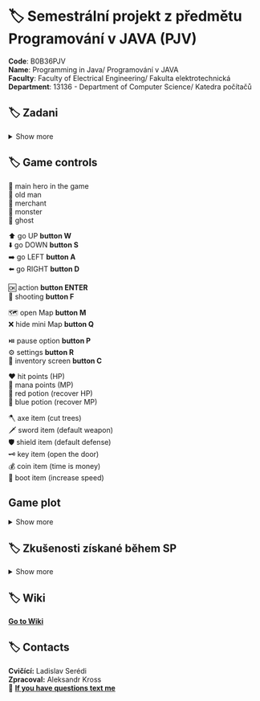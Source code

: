 # :label: Semestrální projekt z předmětu Programování v JAVA  (PJV)

**Code**: B0B36PJV <br>
**Name**: Programming in Java/ Programování v JAVA <br>
**Faculty**: Faculty of Electrical Engineering/ Fakulta elektrotechnická <br>
**Department**: 13136 - Department of Computer Science/ Katedra počítačů <br>


## :label: Zadani
<details><summary> Show more </summary>
Typická RPG hra, která je tímto tématem zamýšlena je například tato https://darkwalllke.itch.io/simple-rpg

Nezapomínejte, že vaším cílem není vytvořit hru jako takovou (hodně levelů, příběh atd.), ale engine na spuštění a odehrání levelů popsaných externími soubory.
Hra bude umět načítat seznam předmětů ze souboru. Tyto předměty bude mít hráč na začátku hry. Na konci hry bude umět hra uložit seznam předmětů ve stejném formátu.
Každý level bude popsaný v externím souboru v rozumném formátu – je na vás jaký formát si zvolíte. Pro demonstraci stačí vytvořet jeden až dva levely hry na kterých bude předvedena funkčnost všech prvků, inventáře a boje s nepřítelem.
Pokud soubory s levely nejsou human-readable, musí být vytvořen editor těchto souborů.
V rámci hry bude implementován způsob souboje s příšerami.
Hrdina bude umět pomocí sebraných předmětů interagovat s dalšími předměty (otevře dveře klíčem, rozbije truhlu palicí atd.).
Herní engine musí být vybaven GUI.

</details>

## :label: Game controls


👨               main hero in the game <br>
:older_man:	            old man <br>
🧑               merchant <br>
👾               monster <br>
👻               ghost <br>


⬆️ 		         go UP **button W** <br>
⬇️	             go DOWN **button S** <br>
➡️	             go LEFT **button A** <br>
⬅️		         go RIGHT **button D** <br>

🆗	    	     action **button ENTER** <br>
🏹	             shooting **button F** <br>

🗺️               open Map **button M**<br>
❌               hide mini Map **button Q**<br>


⏯️	             pause option **button P** <br>
⚙️               settings **button R**<br>
👜  		     inventory screen **button C** <br>

❤️	             hit points (HP) <br>
🔷	             mana points (MP) <br>
🔴               red potion (recover HP) <br>
🔵               blue potion (recover MP)<br>


🪓      	     axe item (cut trees)<br>
🗡️               sword item (default weapon)<br>
🛡️               shield item (default defense)<br>
🗝️	              key item (open the door)<br>
💰	             coin item (time is money)<br>
👢               boot item (increase speed)<br>


## Game plot

<details><summary> Show more </summary>

The goal of the game is for the player to collect keys and open the chest. To do this, he first needs to find an axe. Then he will be able to cut down the yellow trees. <br>

In the center of the map there is a teleport to the island. This teleport is hidden behind yellow trees. <br>

The hero needs to move to the island, where he will find prizes and a new teleport to the location FEL (map number 2). <br>

At the FEL, the main character will be able to change the location and get into the PJV office, where one of the keys is hidden. Also in PJV's office there will be a teleport to the new location Gold (map number 3).<br>

In this location, the player needs to fight 3 strong ghosts, after which he will be able to get the second key.<br>

There will also be gold as a reward. After that, the hero should return to the main map. <br>

The hero will open two doors. Then he will be able to find a third key, with which he will open the last door to the treasure. <br>


After the player opens the chest, they can continue to fight the monsters because the world is in danger. And only our hero can save the world.

</details>





## :label: Zkušenosti získané během SP

<details><summary> Show more </summary>

Describe my experience.. Bla bla bla.

</details>


## :label: Wiki
**[Go to Wiki](https://gitlab.fel.cvut.cz/krossale/java-pro/-/wikis/home)**


## :label: Contacts

**Cvičící:** Ladislav Serédi <br>
**Zpracoval:** Aleksandr Kross  <br>
:email: **[If you have questions text me](mailto:krossale@fel.czut.cz)**




